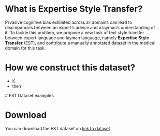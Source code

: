 # What is Expertise Style Transfer?
Prvasive cognitive bias exhibited across all domains can lead to discrepancies between an expert’s advice and a layman’s understanding of it. To tackle this problem, we propose a new task of text style transfer between expert language and layman language, namely **Expertise Style Transfer** (EST), and contribute a manually annotated dataset in the medical domain for this task.
# How we construct this dataset?
<ul>
  <li>K</li>
  <li>then</li>
 </ul>
# EST Dataset examples

# Download
You can download the EST dataset on [link to dataset](https://google.com)
